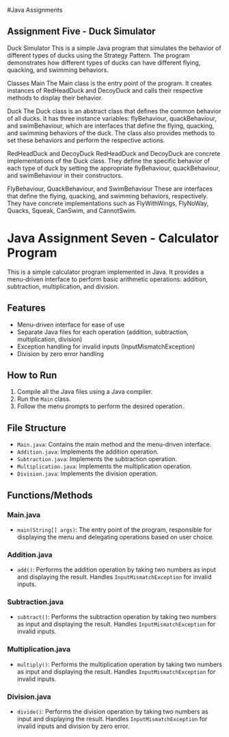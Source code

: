#Java Assignments

## Assignment Five - Duck Simulator

Duck Simulator
This is a simple Java program that simulates the behavior of different types of ducks using the Strategy Pattern. The program demonstrates how different types of ducks can have different flying, quacking, and swimming behaviors.

Classes
Main
The Main class is the entry point of the program. It creates instances of RedHeadDuck and DecoyDuck and calls their respective methods to display their behavior.

Duck
The Duck class is an abstract class that defines the common behavior of all ducks. It has three instance variables: flyBehaviour, quackBehaviour, and swimBehaviour, which are interfaces that define the flying, quacking, and swimming behaviors of the duck. The class also provides methods to set these behaviors and perform the respective actions.

RedHeadDuck and DecoyDuck
RedHeadDuck and DecoyDuck are concrete implementations of the Duck class. They define the specific behavior of each type of duck by setting the appropriate flyBehaviour, quackBehaviour, and swimBehaviour in their constructors.

FlyBehaviour, QuackBehaviour, and SwimBehaviour
These are interfaces that define the flying, quacking, and swimming behaviors, respectively. They have concrete implementations such as FlyWithWings, FlyNoWay, Quacks, Squeak, CanSwim, and CannotSwim.

# Java Assignment Seven - Calculator Program

This is a simple calculator program implemented in Java. It provides a menu-driven interface to perform basic arithmetic operations: addition, subtraction, multiplication, and division.

## Features

- Menu-driven interface for ease of use
- Separate Java files for each operation (addition, subtraction, multiplication, division)
- Exception handling for invalid inputs (InputMismatchException)
- Division by zero error handling

## How to Run

1. Compile all the Java files using a Java compiler.
2. Run the `Main` class.
3. Follow the menu prompts to perform the desired operation.

## File Structure

- `Main.java`: Contains the main method and the menu-driven interface.
- `Addition.java`: Implements the addition operation.
- `Subtraction.java`: Implements the subtraction operation.
- `Multiplication.java`: Implements the multiplication operation.
- `Division.java`: Implements the division operation.

## Functions/Methods

### Main.java
- `main(String[] args)`: The entry point of the program, responsible for displaying the menu and delegating operations based on user choice.

### Addition.java
- `add()`: Performs the addition operation by taking two numbers as input and displaying the result. Handles `InputMismatchException` for invalid inputs.

### Subtraction.java
- `subtract()`: Performs the subtraction operation by taking two numbers as input and displaying the result. Handles `InputMismatchException` for invalid inputs.

### Multiplication.java
- `multiply()`: Performs the multiplication operation by taking two numbers as input and displaying the result. Handles `InputMismatchException` for invalid inputs.

### Division.java
- `divide()`: Performs the division operation by taking two numbers as input and displaying the result. Handles `InputMismatchException` for invalid inputs and division by zero error.
